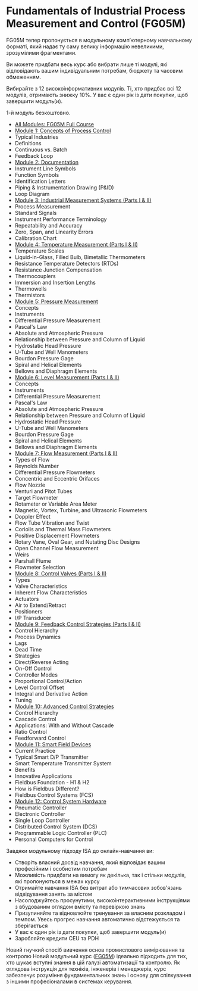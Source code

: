 # Fundamentals of Industrial Process Measurement and Control (FG05M)

FG05M тепер пропонується в модульному комп’ютерному навчальному форматі, який надає ту саму велику інформацію невеликими, зрозумілими фрагментами.

Ви можете придбати весь курс або вибрати лише ті модулі, які відповідають вашим індивідуальним потребам, бюджету та часовим обмеженням.

Вибирайте з 12 високоінформативних модулів.
Ті, хто придбає всі 12 модулів, отримають знижку 10%. У вас є один рік із дати покупки, щоб завершити модуль(и).

1-й модуль безкоштовно.

-  [All Modules: FG05M Full Course](https://www.isa.org/products/fundamentals-of-industrial-process-measurement-1)
-  [Module 1: Concepts of Process Control](https://www.isa.org/products/fg05m01-concepts-of-process-control)
  - Typical Industries
  - Definitions
  - Continuous vs. Batch
  - Feedback Loop
-  [Module 2: Documentation](https://www.isa.org/products/fg05m02-documentation)
  - Instrument Line Symbols
  - Function Symbols
  - Identification Letters
  - Piping & Instrumentation Drawing (P&ID)
  - Loop Diagram
-  [Module 3: Industrial Measurement Systems (Parts I & II)](https://www.isa.org/products/fg05m03-industrial-measurement-systems-parts-i-ii)
  - Process Measurement
  - Standard Signals
  - Instrument Performance Terminology
  - Repeatability and Accuracy
  - Zero, Span, and Linearity Errors
  - Calibration Chart
-  [Module 4: Temperature Measurement (Parts I & II)](https://www.isa.org/products/fg05m04-temperature-measurement-parts-i-ii)
  - Temperature Scales
  - Liquid-in-Glass, Filled Bulb, Bimetallic Thermometers
  - Resistance Temperature Detectors (RTDs)
  - Resistance Junction Compensation
  - Thermocouplers
  - Immersion and Insertion Lengths
  - Thermowells
  - Thermistors
-  [Module 5: Pressure Measurement ](https://www.isa.org/products/fg05m05-pressure-measurement)
  - Concepts
  - Instruments
  - Differential Pressure Measurement
  - Pascal's Law
  - Absolute and Atmospheric Pressure
  - Relationship between Pressure and Column of Liquid
  - Hydrostatic Head Pressure
  - U-Tube and Well Manometers
  - Bourdon Pressure Gage
  - Spiral and Helical Elements
  - Bellows and Diaphragm Elements
-  [Module 6: Level Measurement (Parts I & II)](https://www.isa.org/products/fg05m06-level-measurement-parts-i-ii)
  - Concepts
  - Instruments
  - Differential Pressure Measurement
  - Pascal's Law
  - Absolute and Atmospheric Pressure
  - Relationship between Pressure and Column of Liquid
  - Hydrostatic Head Pressure
  - U-Tube and Well Manometers
  - Bourdon Pressure Gage
  - Spiral and Helical Elements
  - Bellows and Diaphragm Elements
-  [Module 7: Flow Measurement (Parts I & II)](https://www.isa.org/products/fg05m07-flow-measurement-parts-i-ii)
  - Types of Flow
  - Reynolds Number
  - Differential Pressure Flowmeters
  - Concentric and Eccentric Orifaces
  - Flow Nozzle
  - Venturi and Pitot Tubes
  - Target Flowmeter
  - Rotameter or Variable Area Meter
  - Magnetic, Vortex, Turbine, and Ultrasonic Flowmeters
  - Doppler Effect
  - Flow Tube Vibration and Twist
  - Coriolis and Thermal Mass Flowmeters
  - Positive Displacement Flowmeters
  - Rotary Vane, Oval Gear, and Nutating Disc Designs
  - Open Channel Flow Measurement
  - Weirs
  - Parshall Flume
  - Flowmeter Selection
-  [Module 8: Control Valves (Parts I & II)](https://www.isa.org/products/fg05m08-control-valves-parts-i-ii)
  - Types
  - Valve Characteristics
  - Inherent Flow Characteristics
  - Actuators
  - Air to Extend/Retract
  - Positioners
  - I/P Transducer
-  [Module 9: Feedback Control Strategies (Parts I & II)](https://www.isa.org/products/fg05m09-feedback-control-strategies-parts-i-ii)
  - Control Hierarchy
  - Process Dynamics
  - Lags
  - Dead Time
  - Strategies
  - Direct/Reverse Acting
  - On-Off Control
  - Controller Modes
  - Proportional Control/Action
  - Level Control Offset
  - Integral and Derivative Action
  - Tuning
-  [Module 10: Advanced Control Strategies](https://www.isa.org/products/fg05m10-advanced-control-strategies)
  - Control Hierarchy
  - Cascade Control
  - Applications: With and Without Cascade
  - Ratio Control
  - Feedforward Control
-  [Module 11: Smart Field Devices](https://www.isa.org/products/fg05m11-smart-field-devices)
  - Current Practice
  - Typical Smart D/P Transmitter
  - Smart Temperature Transmitter System
  - Benefits
  - Innovative Applications
  - Fieldbus Foundation - H1 & H2
  - How is Fieldbus Different?
  - Fieldbus Control Systems (FCS)
-  [Module 12: Control System Hardware](https://www.isa.org/products/fg05m12-control-system-hardware) 
  - Pneumatic Controller
  - Electronic Controller
  - Single Loop Controller
  - Distributed Control System (DCS)
  - Programmable Logic Controller (PLC)
  - Personal Computers for Control

Завдяки модульному підходу ISA до онлайн-навчання ви:

- Створіть власний досвід навчання, який відповідає вашим професійним і особистим потребам
- Можливість придбати на вимогу як декілька, так і стільки модулів, які пропонуються в межах курсу
- Отримайте навчання ISA без витрат або тимчасових зобов'язань відвідування занять за містом
- Насолоджуйтесь просунутими, високоінтерактивними інструкціями з вбудованим оглядом вмісту та перевіркою знань
- Призупиняйте та відновлюйте тренування за власним розкладом і темпом. Увесь прогрес навчання автоматично відстежується та зберігається
- У вас є один рік із дати покупки, щоб завершити модуль(и)
- Заробляйте кредити CEU та PDH

Новий гнучкий спосіб вивчення основ промислового вимірювання та контролю
Новий модульний курс ([FG05M](https://www.isa.org/products/fundamentals-of-industrial-process-measurement-1)) ідеально підходить для тих, хто шукає вступні знання в цій галузі автоматизації та контролю. Як оглядова інструкція для техніків, інженерів і менеджерів, курс забезпечує розуміння фундаментальних знань і основу для спілкування з іншими професіоналами в системах керування.

